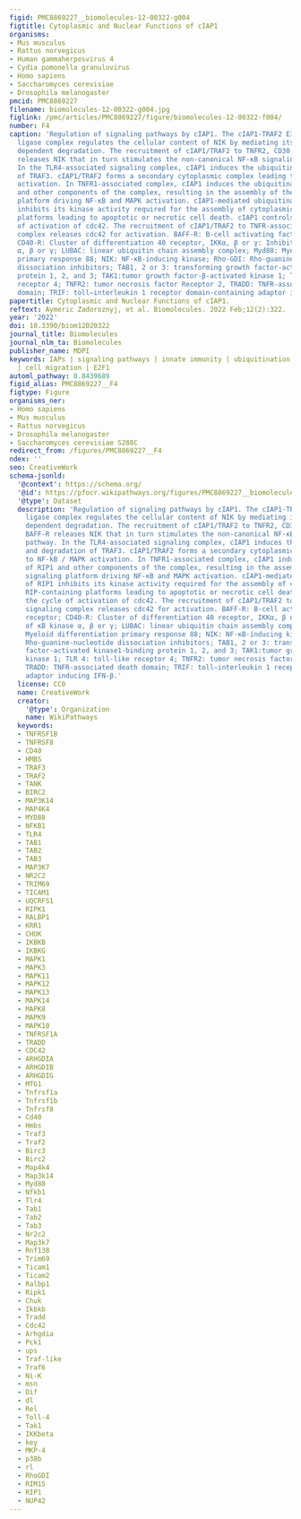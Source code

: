 ```yaml
---
figid: PMC8869227__biomolecules-12-00322-g004
figtitle: Cytoplasmic and Nuclear Functions of cIAP1
organisms:
- Mus musculus
- Rattus norvegicus
- Human gammaherpesvirus 4
- Cydia pomonella granulovirus
- Homo sapiens
- Saccharomyces cerevisiae
- Drosophila melanogaster
pmcid: PMC8869227
filename: biomolecules-12-00322-g004.jpg
figlink: /pmc/articles/PMC8869227/figure/biomolecules-12-00322-f004/
number: F4
caption: 'Regulation of signaling pathways by cIAP1. The cIAP1-TRAF2 E3-Ubiquitin
  ligase complex regulates the cellular content of NIK by mediating its ubiquitin-proteasome
  dependent degradation. The recruitment of cIAP1/TRAF2 to TNFR2, CD30, CD40 or BAFF-R
  releases NIK that in turn stimulates the non-canonical NF-κB signaling pathway.
  In the TLR4-associated signaling complex, cIAP1 induces the ubiquitination and degradation
  of TRAF3. cIAP1/TRAF2 forms a secondary cytoplasmic complex leading to NF-kB / MAPK
  activation. In TNFR1-associated complex, cIAP1 induces the ubiquitination of RIP1
  and other components of the complex, resulting in the assembly of the signaling
  platform driving NF-κB and MAPK activation. cIAP1-mediated ubiquitination of RIP1
  inhibits its kinase activity required for the assembly of cytoplasmic RIP-containing
  platforms leading to apoptotic or necrotic cell death. cIAP1 controls the cycle
  of activation of cdc42. The recruitment of cIAP1/TRAF2 to TNFR-associated signaling
  complex releases cdc42 for activation. BAFF-R: B-cell activating factor receptor;
  CD40-R: Cluster of differentiation 40 receptor, IKKα, β or γ: Inhibitor of κB kinase
  α, β or γ; LUBAC: linear ubiquitin chain assembly complex; Myd88: Myeloid differentiation
  primary response 88; NIK: NF-κB-inducing kinase; Rho-GDI: Rho-guanine-nucleotide
  dissociation inhibitors; TAB1, 2 or 3: transforming growth factor-activated kinase1-binding
  protein 1, 2, and 3; TAK1:tumor growth factor-β-activated kinase 1; TLR 4: toll-like
  receptor 4; TNFR2: tumor necrosis factor Receptor 2, TRADD: TNFR-associated death
  domain; TRIF: toll–interleukin 1 receptor domain-containing adaptor inducing IFN-β.'
papertitle: Cytoplasmic and Nuclear Functions of cIAP1.
reftext: Aymeric Zadoroznyj, et al. Biomolecules. 2022 Feb;12(2):322.
year: '2022'
doi: 10.3390/biom12020322
journal_title: Biomolecules
journal_nlm_ta: Biomolecules
publisher_name: MDPI
keywords: IAPs | signaling pathways | innate immunity | ubiquitination | TNFα | NF-κB
  | cell migration | E2F1
automl_pathway: 0.8439689
figid_alias: PMC8869227__F4
figtype: Figure
organisms_ner:
- Homo sapiens
- Mus musculus
- Rattus norvegicus
- Drosophila melanogaster
- Saccharomyces cerevisiae S288C
redirect_from: /figures/PMC8869227__F4
ndex: ''
seo: CreativeWork
schema-jsonld:
  '@context': https://schema.org/
  '@id': https://pfocr.wikipathways.org/figures/PMC8869227__biomolecules-12-00322-g004.html
  '@type': Dataset
  description: 'Regulation of signaling pathways by cIAP1. The cIAP1-TRAF2 E3-Ubiquitin
    ligase complex regulates the cellular content of NIK by mediating its ubiquitin-proteasome
    dependent degradation. The recruitment of cIAP1/TRAF2 to TNFR2, CD30, CD40 or
    BAFF-R releases NIK that in turn stimulates the non-canonical NF-κB signaling
    pathway. In the TLR4-associated signaling complex, cIAP1 induces the ubiquitination
    and degradation of TRAF3. cIAP1/TRAF2 forms a secondary cytoplasmic complex leading
    to NF-kB / MAPK activation. In TNFR1-associated complex, cIAP1 induces the ubiquitination
    of RIP1 and other components of the complex, resulting in the assembly of the
    signaling platform driving NF-κB and MAPK activation. cIAP1-mediated ubiquitination
    of RIP1 inhibits its kinase activity required for the assembly of cytoplasmic
    RIP-containing platforms leading to apoptotic or necrotic cell death. cIAP1 controls
    the cycle of activation of cdc42. The recruitment of cIAP1/TRAF2 to TNFR-associated
    signaling complex releases cdc42 for activation. BAFF-R: B-cell activating factor
    receptor; CD40-R: Cluster of differentiation 40 receptor, IKKα, β or γ: Inhibitor
    of κB kinase α, β or γ; LUBAC: linear ubiquitin chain assembly complex; Myd88:
    Myeloid differentiation primary response 88; NIK: NF-κB-inducing kinase; Rho-GDI:
    Rho-guanine-nucleotide dissociation inhibitors; TAB1, 2 or 3: transforming growth
    factor-activated kinase1-binding protein 1, 2, and 3; TAK1:tumor growth factor-β-activated
    kinase 1; TLR 4: toll-like receptor 4; TNFR2: tumor necrosis factor Receptor 2,
    TRADD: TNFR-associated death domain; TRIF: toll–interleukin 1 receptor domain-containing
    adaptor inducing IFN-β.'
  license: CC0
  name: CreativeWork
  creator:
    '@type': Organization
    name: WikiPathways
  keywords:
  - TNFRSF1B
  - TNFRSF8
  - CD40
  - HMBS
  - TRAF3
  - TRAF2
  - TANK
  - BIRC2
  - MAP3K14
  - MAP4K4
  - MYD88
  - NFKB1
  - TLR4
  - TAB1
  - TAB2
  - TAB3
  - MAP3K7
  - NR2C2
  - TRIM69
  - TICAM1
  - UQCRFS1
  - RIPK1
  - RALBP1
  - KRR1
  - CHUK
  - IKBKB
  - IKBKG
  - MAPK1
  - MAPK3
  - MAPK11
  - MAPK12
  - MAPK13
  - MAPK14
  - MAPK8
  - MAPK9
  - MAPK10
  - TNFRSF1A
  - TRADD
  - CDC42
  - ARHGDIA
  - ARHGDIB
  - ARHGDIG
  - MTG1
  - Tnfrsf1a
  - Tnfrsf1b
  - Tnfrsf8
  - Cd40
  - Hmbs
  - Traf3
  - Traf2
  - Birc3
  - Birc2
  - Map4k4
  - Map3k14
  - Myd88
  - Nfkb1
  - Tlr4
  - Tab1
  - Tab2
  - Tab3
  - Nr2c2
  - Map3k7
  - Rnf138
  - Trim69
  - Ticam1
  - Ticam2
  - Ralbp1
  - Ripk1
  - Chuk
  - Ikbkb
  - Tradd
  - Cdc42
  - Arhgdia
  - Pck1
  - ups
  - Traf-like
  - Traf6
  - Ni-K
  - msn
  - Dif
  - dl
  - Rel
  - Toll-4
  - Tak1
  - IKKbeta
  - key
  - MKP-4
  - p38b
  - rl
  - RhoGDI
  - RIM15
  - RIP1
  - NUP42
---
```

